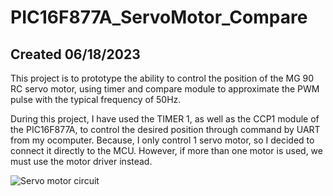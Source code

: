 # PIC16F877A_ServoMotor_Compare
## Created 06/18/2023

This project is to prototype the ability to control the position of the MG 90 RC servo motor, using timer and compare module to approximate the PWM pulse with the typical frequency of 50Hz.

During this project, I have used the TIMER 1, as well as the CCP1 module of the PIC16F877A, to control the desired position through command by UART from my ocomputer. Because, I only control 1 servo motor, so I decided to connect it directly to the MCU. However, if more than one motor is used, we must use the motor driver instead.

![Servo motor circuit](https://github.com/HarryNguyen2023/PIC16F877A_ServoMotor_Compare/assets/136590151/a3d78980-945f-43a1-90a5-864af727f0a1)
